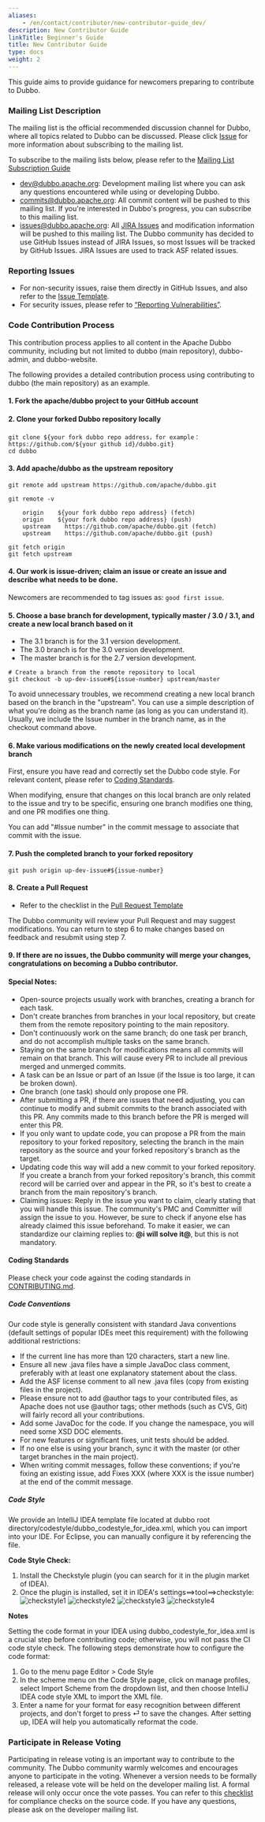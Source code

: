 ```yaml
---
aliases:
    - /en/contact/contributor/new-contributor-guide_dev/
description: New Contributor Guide
linkTitle: Beginner's Guide
title: New Contributor Guide
type: docs
weight: 2
---
```





This guide aims to provide guidance for newcomers preparing to contribute to Dubbo.

### Mailing List Description

The mailing list is the official recommended discussion channel for Dubbo, where all topics related to Dubbo can be discussed. Please click [Issue](https://github.com/apache/dubbo/issues/1393) for more information about subscribing to the mailing list.

To subscribe to the mailing lists below, please refer to the [Mailing List Subscription Guide](../mailing-list-subscription-guide_dev)

* dev@dubbo.apache.org: Development mailing list where you can ask any questions encountered while using or developing Dubbo.
* commits@dubbo.apache.org: All commit content will be pushed to this mailing list. If you're interested in Dubbo's progress, you can subscribe to this mailing list.
* issues@dubbo.apache.org: All [JIRA Issues](https://issues.apache.org/jira/projects/DUBBO/issues) and modification information will be pushed to this mailing list. The Dubbo community has decided to use GitHub Issues instead of JIRA Issues, so most Issues will be tracked by GitHub Issues. JIRA Issues are used to track ASF related issues.

### Reporting Issues
* For non-security issues, raise them directly in GitHub Issues, and also refer to the [Issue Template](https://github.com/apache/dubbo/blob/master/.github/ISSUE_TEMPLATE/dubbo-issue-report-template.md).
* For security issues, please refer to [“Reporting Vulnerabilities”](../reporting-security-issues_dev).

### Code Contribution Process
This contribution process applies to all content in the Apache Dubbo community, including but not limited to dubbo (main repository), dubbo-admin, and dubbo-website.

The following provides a detailed contribution process using contributing to dubbo (the main repository) as an example.

#### 1. **Fork the apache/dubbo project to your GitHub account**

#### 2. **Clone your forked Dubbo repository locally**
```shell
git clone ${your fork dubbo repo address，for example：https://github.com/${your github id}/dubbo.git}
cd dubbo
```

#### 3. **Add apache/dubbo as the upstream repository**
```shell
git remote add upstream https://github.com/apache/dubbo.git

git remote -v

    origin    ${your fork dubbo repo address} (fetch)
    origin    ${your fork dubbo repo address} (push)
    upstream    https://github.com/apache/dubbo.git (fetch)
    upstream    https://github.com/apache/dubbo.git (push)

git fetch origin
git fetch upstream
```
#### 4. **Our work is issue-driven; claim an issue or create an issue and describe what needs to be done.**
Newcomers are recommended to tag issues as: `good first issue`.

#### 5. **Choose a base branch for development, typically master / 3.0 / 3.1, and create a new local branch based on it**
* The 3.1 branch is for the 3.1 version development.
* The 3.0 branch is for the 3.0 version development.
* The master branch is for the 2.7 version development.

```shell
# Create a branch from the remote repository to local
git checkout -b up-dev-issue#${issue-number} upstream/master
```
To avoid unnecessary troubles, we recommend creating a new local branch based on the branch in the "upstream".
You can use a simple description of what you're doing as the branch name (as long as you can understand it). Usually, we include the Issue number in the branch name, as in the checkout command above.

#### 6. **Make various modifications on the newly created local development branch**
First, ensure you have read and correctly set the Dubbo code style. For relevant content, please refer to [Coding Standards](#coding-standards).

When modifying, ensure that changes on this local branch are only related to the issue and try to be specific, ensuring one branch modifies one thing, and one PR modifies one thing.

You can add "#Issue number" in the commit message to associate that commit with the issue.

#### 7. **Push the completed branch to your forked repository**
```shell
git push origin up-dev-issue#${issue-number}
```

#### 8. **Create a Pull Request**

* Refer to the checklist in the [Pull Request Template](https://github.com/apache/dubbo/blob/master/PULL_REQUEST_TEMPLATE.md)

The Dubbo community will review your Pull Request and may suggest modifications. You can return to step 6 to make changes based on feedback and resubmit using step 7.

#### 9. **If there are no issues, the Dubbo community will merge your changes, congratulations on becoming a Dubbo contributor.**

#### Special Notes:
* Open-source projects usually work with branches, creating a branch for each task.
* Don't create branches from branches in your local repository, but create them from the remote repository pointing to the main repository.
* Don't continuously work on the same branch; do one task per branch, and do not accomplish multiple tasks on the same branch.
* Staying on the same branch for modifications means all commits will remain on that branch. This will cause every PR to include all previous merged and unmerged commits.
* A task can be an Issue or part of an Issue (if the Issue is too large, it can be broken down).
* One branch (one task) should only propose one PR.
* After submitting a PR, if there are issues that need adjusting, you can continue to modify and submit commits to the branch associated with this PR. Any commits made to this branch before the PR is merged will enter this PR.
* If you only want to update code, you can propose a PR from the main repository to your forked repository, selecting the branch in the main repository as the source and your forked repository's branch as the target.
* Updating code this way will add a new commit to your forked repository. If you create a branch from your forked repository's branch, this commit record will be carried over and appear in the PR, so it's best to create a branch from the main repository's branch.
* Claiming issues: Reply in the issue you want to claim, clearly stating that you will handle this issue. The community's PMC and Committer will assign the issue to you. However, be sure to check if anyone else has already claimed this issue beforehand.
  To make it easier, we can standardize our claiming replies to: **@i will solve it@**, but this is not mandatory.

#### Coding Standards
Please check your code against the coding standards in [CONTRIBUTING.md](https://github.com/apache/dubbo/blob/master/CONTRIBUTING.md).
##### **Code Conventions**
Our code style is generally consistent with standard Java conventions (default settings of popular IDEs meet this requirement) with the following additional restrictions:
* If the current line has more than 120 characters, start a new line.
* Ensure all new .java files have a simple JavaDoc class comment, preferably with at least one explanatory statement about the class.
* Add the ASF license comment to all new .java files (copy from existing files in the project).
* Please ensure not to add @author tags to your contributed files, as Apache does not use @author tags; other methods (such as CVS, Git) will fairly record all your contributions.
* Add some JavaDoc for the code. If you change the namespace, you will need some XSD DOC elements.
* For new features or significant fixes, unit tests should be added.
* If no one else is using your branch, sync it with the master (or other target branches in the main project).
* When writing commit messages, follow these conventions; if you're fixing an existing issue, add Fixes XXX (where XXX is the issue number) at the end of the commit message.

##### **Code Style**
We provide an IntelliJ IDEA template file located at dubbo root directory/codestyle/dubbo_codestyle_for_idea.xml, which you can import into your IDE. For Eclipse, you can manually configure it by referencing the file.

**Code Style Check:**

1. Install the Checkstyle plugin (you can search for it in the plugin market of IDEA).
2. Once the plugin is installed, set it in IDEA's settings==>tool==>checkstyle:
![checkstyle1](/imgs/dev/checkstyle1.png)
![checkstyle2](/imgs/dev/checkstyle2.png)
![checkstyle3](/imgs/dev/checkstyle3.png)
![checkstyle4](/imgs/dev/checkstyle4.png)
   
**Notes**

Setting the code format in your IDEA using dubbo_codestyle_for_idea.xml is a crucial step before contributing code; otherwise, you will not pass the CI code style check. The following steps demonstrate how to configure the code format:
1. Go to the menu page Editor > Code Style
2. In the scheme menu on the Code Style page, click on manage profiles, select Import Scheme from the dropdown list, and then choose IntelliJ IDEA code style XML to import the XML file.
3. Enter a name for your format for easy recognition between different projects, and don't forget to press ⏎ to save the changes.
   After setting up, IDEA will help you automatically reformat the code.

### Participate in Release Voting

Participating in release voting is an important way to contribute to the community. The Dubbo community warmly welcomes and encourages anyone to participate in the voting. Whenever a version needs to be formally released, a release vote will be held on the developer mailing list. A formal release will only occur once the vote passes. You can refer to this [checklist](https://cwiki.apache.org/confluence/display/INCUBATOR/Incubator+Release+Checklist) for compliance checks on the source code. If you have any questions, please ask on the developer mailing list. 
